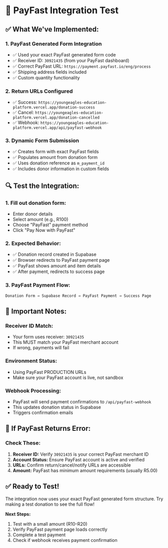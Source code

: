 # 🧪 PayFast Integration Test

## ✅ **What We've Implemented:**

### **1. PayFast Generated Form Integration**
- ✅ Used your exact PayFast generated form code  
- ✅ Receiver ID: `30921435` (from your PayFast dashboard)
- ✅ Correct PayFast URL: `https://payment.payfast.io/eng/process`
- ✅ Shipping address fields included
- ✅ Custom quantity functionality

### **2. Return URLs Configured**
- ✅ Success: `https://youngeagles-education-platform.vercel.app/donation-success`  
- ✅ Cancel: `https://youngeagles-education-platform.vercel.app/donation-cancelled`
- ✅ Webhook: `https://youngeagles-education-platform.vercel.app/api/payfast-webhook`

### **3. Dynamic Form Submission**
- ✅ Creates form with exact PayFast fields
- ✅ Populates amount from donation form
- ✅ Uses donation reference as `m_payment_id`
- ✅ Includes donor information in custom fields

## 🔍 **Test the Integration:**

### **1. Fill out donation form:**
- Enter donor details
- Select amount (e.g., R100)  
- Choose "PayFast" payment method
- Click "Pay Now with PayFast"

### **2. Expected Behavior:**
- ✅ Donation record created in Supabase
- ✅ Browser redirects to PayFast payment page
- ✅ PayFast shows amount and item details
- ✅ After payment, redirects to success page

### **3. PayFast Payment Flow:**
```
Donation Form → Supabase Record → PayFast Payment → Success Page
```

## 🚨 **Important Notes:**

### **Receiver ID Match:**
- Your form uses receiver: `30921435`
- This MUST match your PayFast merchant account
- If wrong, payments will fail

### **Environment Status:**
- Using PayFast PRODUCTION URLs
- Make sure your PayFast account is live, not sandbox

### **Webhook Processing:**
- PayFast will send payment confirmations to `/api/payfast-webhook`
- This updates donation status in Supabase
- Triggers confirmation emails

## 🔧 **If PayFast Returns Error:**

### **Check These:**
1. **Receiver ID:** Verify `30921435` is your correct PayFast merchant ID
2. **Account Status:** Ensure PayFast account is active and verified  
3. **URLs:** Confirm return/cancel/notify URLs are accessible
4. **Amount:** PayFast has minimum amount requirements (usually R5.00)

## ✅ **Ready to Test!**

The integration now uses your exact PayFast generated form structure. Try making a test donation to see the full flow!

**Next Steps:**
1. Test with a small amount (R10-R20)
2. Verify PayFast payment page loads correctly
3. Complete a test payment
4. Check if webhook receives payment confirmation
